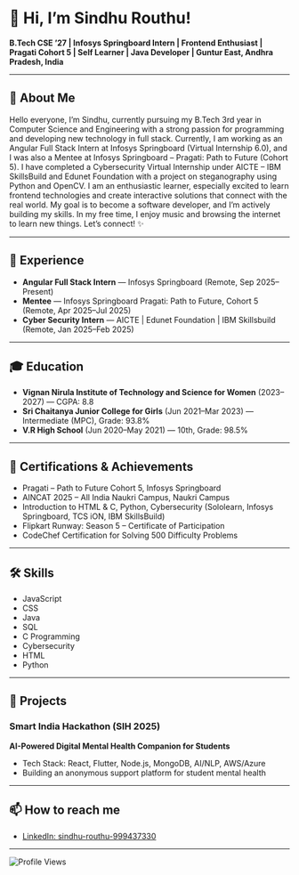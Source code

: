 # 👋 Hi, I’m Sindhu Routhu!

**B.Tech CSE ’27 | Infosys Springboard Intern | Frontend Enthusiast | Pragati Cohort 5 | Self Learner | Java Developer |
Guntur East, Andhra Pradesh, India**

---

## 📝 About Me

Hello everyone, I’m Sindhu, currently pursuing my B.Tech 3rd year in Computer Science and Engineering with a strong passion for programming and developing new technology in full stack. Currently, I am working as an Angular Full Stack Intern at Infosys Springboard (Virtual Internship 6.0), and I was also a Mentee at Infosys Springboard – Pragati: Path to Future (Cohort 5). I have completed a Cybersecurity Virtual Internship under AICTE – IBM SkillsBuild and Edunet Foundation with a project on steganography using Python and OpenCV. I am an enthusiastic learner, especially excited to learn frontend technologies and create interactive solutions that connect with the real world. My goal is to become a software developer, and I’m actively building my skills. In my free time, I enjoy music and browsing the internet to learn new things. Let’s connect! ✨

---

## 💼 Experience

- **Angular Full Stack Intern** — Infosys Springboard (Remote, Sep 2025–Present)
- **Mentee** — Infosys Springboard Pragati: Path to Future, Cohort 5 (Remote, Apr 2025–Jul 2025)
- **Cyber Security Intern** — AICTE | Edunet Foundation | IBM Skillsbuild (Remote, Jan 2025–Feb 2025)

---

## 🎓 Education

- **Vignan Nirula Institute of Technology and Science for Women** (2023–2027) — CGPA: 8.8
- **Sri Chaitanya Junior College for Girls** (Jun 2021–Mar 2023) — Intermediate (MPC), Grade: 93.8%
- **V.R High School** (Jun 2020–May 2021) — 10th, Grade: 98.5%

---

## 📜 Certifications & Achievements

- Pragati – Path to Future Cohort 5, Infosys Springboard
- AINCAT 2025 – All India Naukri Campus, Naukri Campus
- Introduction to HTML & C, Python, Cybersecurity (Sololearn, Infosys Springboard, TCS iON, IBM SkillsBuild)
- Flipkart Runway: Season 5 – Certificate of Participation
- CodeChef Certification for Solving 500 Difficulty Problems

---

## 🛠 Skills

- JavaScript
- CSS
- Java
- SQL
- C Programming
- Cybersecurity
- HTML
- Python

---

## 🚀 Projects

### Smart India Hackathon (SIH 2025)
**AI-Powered Digital Mental Health Companion for Students**
- Tech Stack: React, Flutter, Node.js, MongoDB, AI/NLP, AWS/Azure
- Building an anonymous support platform for student mental health

---

## 📫 How to reach me

- [LinkedIn: sindhu-routhu-999437330](https://www.linkedin.com/in/sindhu-routhu-999437330)

---

![Profile Views](https://komarev.com/ghpvc/?username=sindhu-routhu&color=blue)
